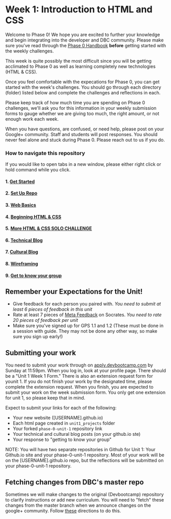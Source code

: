 # Week 1: Introduction to HTML and CSS

Welcome to Phase 0! We hope you are excited to further your knowledge and begin integrating into the developer and DBC community. Please make sure you've read through the [Phase 0 Handbook](https://github.com/devbootcamp/phase_0_handbook) **before** getting started with the weekly challenges. 

This week is quite possibly the most difficult since you will be getting acclimated to Phase 0 as well as learning completely new technologies (HTML & CSS).

Once you feel comfortable with the expecations for Phase 0, you can get started with the week's challenges. You should go through each directory (folder) listed below and complete the challenges and reflections in each.

Please keep track of how much time you are spending on Phase 0 challenges, we'll ask you for this information in your weekly submission forms to gauge whether we are giving too much, the right amount, or not enough work each week.   

When you have questions, are confused, or need help, please post on your Google+ community. Staff and students will post responses. You should never feel alone and stuck during Phase 0. Please reach out to us if you do. 

### How to navigate this repository
If you would like to open tabs in a new window, please either right click or hold command while you click. 

#### 1. [Get Started](1-get-started)
#### 2. [Set Up Repo](2-set-up-repo)
#### 3. [Web Basics](3-web-basics)
#### 4. [Beginning HTML & CSS](4-beginning-HTML-CSS)
#### 5. [More HTML & CSS SOLO CHALLENGE](5-HTML-CSS-solo-challenge)
#### 6. [Technical Blog](6-technical-blog)
#### 7. [Cultural Blog](7-cultural-blog.md)
#### 8. [Wireframing](8-wireframing)
#### 9. [Get to know your group](9-get-to-know-your-group.md)

## Remember your Expectations for the Unit!
- Give feedback for each person you paired with. *You need to submit at least 6 pieces of feedback in this unit*
- Rate at least 7 pieces of [Meta Feedback](https://socrates.devbootcamp.com/feedback) on Socrates. *You need to rate 20 pieces of feedback per unit*
- Make sure you've signed up for GPS 1.1 and 1.2 (These must be done in a session with guide. They may not be done any other way, so make sure you sign up early!)

## Submitting your work
You need to submit your work through on [apply.devbootcamp.com](http://apply.devbootcamp.com) by Sunday at 11:59pm. When you log in, look at your profile page. There should be a "Unit 1 Week 1 Form." There is also an extension request form for younit 1. If you do not finish your work by the designated time, please complete the extension request. When you finish, you are expected to submit your work on the week submission form. You only get one extension for unit 1, so please keep that in mind. 

Expect to submit your links for each of the following:

* Your new website ([USERNAME].github.io)
* Each html page created in `unit1_projects` folder
* Your forked `phase-0-unit-1` repository link
* Your technical and cultural blog posts (on your github.io ste)
* Your response to "getting to know your group" 

NOTE: You will have two separate repositories in Github for Unit 1: Your Github.io site and your phase-0-unit-1 repository. Most of your work will be on the [USERNAME].github.io repo, but the reflections will be submitted on your phase-0-unit-1 repository.

## Fetching changes from DBC's master repo
Sometimes we will make changes to the original (Devbootcamp) repository to clarify instructions or add new curriculum. You will need to "fetch" these changes from the master branch when we announce changes on the google+ community. Follow [these](https://github.com/Devbootcamp/phase-0-handbook/blob/master/fetching-changes.md) directions to do this. 


